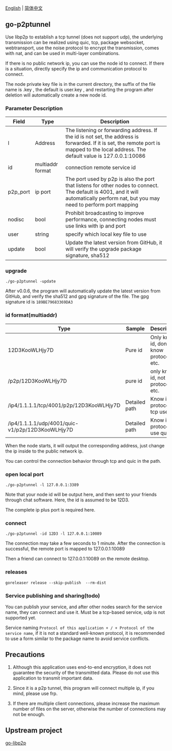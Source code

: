 [English](./README.md) | [简体中文](./README.zh-CN.md)

## go-p2ptunnel

Use libp2p to establish a tcp tunnel (does not support udp), the underlying transmission can be realized using quic, tcp, package websocket, webtransport, use the noise protocol to encrypt the transmission, comes with nat, and can be used in multi-layer combinations.

If there is no public network ip, you can use the node id to connect. If there is a situation, directly specify the ip and communication protocol to connect.

The node private key file is in the current directory, the suffix of the file name is .key , the default is user.key , and restarting the program after deletion will automatically create a new node id.

### Parameter Description

| Field | Type | Description |
|---------|-------------|---------------------------------------------------------------------------|
| l | Address | The listening or forwarding address. If the id is not set, the address is forwarded. If it is set, the remote port is mapped to the local address. The default value is 127.0.0.1:10086 |
| id | multiaddr format | connection remote service id |
| p2p_port | ip port | The port used by p2p is also the port that listens for other nodes to connect. The default is 4001, and it will automatically perform nat, but you may need to perform port mapping |
| nodisc | bool | Prohibit broadcasting to improve performance, connecting nodes must use links with ip and port |
| user | string | specify which local key file to use |
| update | bool | Update the latest version from GitHub, it will verify the upgrade package signature, sha512 |



### upgrade

`./go-p2ptunnel -update`

After v0.0.6, the program will automatically update the latest version from GitHub, and verify the sha512 and gpg signature of the file. The gpg signature id is `189BE79683369DA3`

### id format(multiaddr)
| Type | Sample | Description |
| ---- | ---- |---- |
|12D3KooWLHjy7D | Pure id| Only know id, don't know protocol, ip, etc. |
|/p2p/12D3KooWLHjy7D|pure id | only know id, not protocol, ip, etc.|
|/ip4/1.1.1.1/tcp/4001/p2p/12D3KooWLHjy7D| Detailed path|Know ip, protocol, tcp used|
|/ip4/1.1.1.1/udp/4001/quic-v1/p2p/12D3KooWLHjy7D| Detailed path|Know ip, protocol, use quic|

When the node starts, it will output the corresponding address, just change the ip inside to the public network ip.

You can control the connection behavior through tcp and quic in the path.

### open local port
`./go-p2ptunnel -l 127.0.0.1:3389`

Note that your node id will be output here, and then sent to your friends through chat software. Here, the id is assumed to be 12D3.

The complete ip plus port is required here.

### connect
`./go-p2ptunnel -id 12D3 -l 127.0.0.1:10089`

The connection may take a few seconds to 1 minute. After the connection is successful, the remote port is mapped to 127.0.0.1:10089

Then a friend can connect to 127.0.0.1:10089 on the remote desktop.

### releases

`goreleaser release --skip-publish  --rm-dist`


### Service publishing and sharing(todo)

You can publish your service, and after other nodes search for the service name, they can connect and use it. Must be a tcp-based service, udp is not supported yet.

Service naming `Protocol of this application + / + Protocol of the service name`, if it is not a standard well-known protocol, it is recommended to use a form similar to the package name to avoid service conflicts.


## Precautions
1. Although this application uses end-to-end encryption, it does not guarantee the security of the transmitted data. Please do not use this application to transmit important data.

2. Since it is a p2p tunnel, this program will connect multiple ip, if you mind, please use frp.

3. If there are multiple client connections, please increase the maximum number of files on the server, otherwise the number of connections may not be enough.

## Upstream project

[go-libp2p](https://github.com/libp2p/go-libp2p)